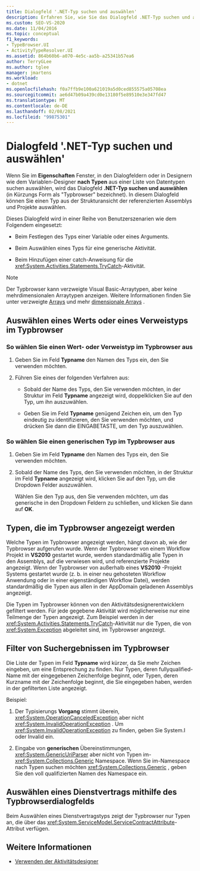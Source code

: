 ```yaml
---
title: Dialogfeld '.NET-Typ suchen und auswählen'
description: Erfahren Sie, wie Sie das Dialogfeld .NET-Typ suchen und auswählen verwenden können, um einen Typ aus einer Strukturansicht von Assemblys und Projekten in Workflow-Designer auszuwählen.
ms.custom: SEO-VS-2020
ms.date: 11/04/2016
ms.topic: conceptual
f1_keywords:
- TypeBrowser.UI
- ActivityTypeResolver.UI
ms.assetid: 864b60b6-a070-4e5c-aa5b-a25341b57ea6
author: TerryGLee
ms.author: tglee
manager: jmartens
ms.workload:
- dotnet
ms.openlocfilehash: f0a7ffb9e100a621019a5d0ced855575a05708ea
ms.sourcegitcommit: ae6d47b09a439cd0e13180f5e89510e3e347fd47
ms.translationtype: MT
ms.contentlocale: de-DE
ms.lasthandoff: 02/08/2021
ms.locfileid: "99875301"
---
```

# <a name="browse-and-select-a-net-type-dialog-box"></a>Dialogfeld '.NET-Typ suchen und auswählen'

Wenn Sie im **Eigenschaften** Fenster, in den Dialogfeldern oder in Designern wie dem Variablen-Designer **nach Typen** aus einer Liste von Datentypen suchen auswählen, wird das Dialogfeld **.NET-Typ suchen und auswählen** (in Kürzungs Form als "Typbrowser" bezeichnet). In diesem Dialogfeld können Sie einen Typ aus der Strukturansicht der referenzierten Assemblys und Projekte auswählen.

Dieses Dialogfeld wird in einer Reihe von Benutzerszenarien wie dem Folgendem eingesetzt:

- Beim Festlegen des Typs einer Variable oder eines Arguments.

- Beim Auswählen eines Typs für eine generische Aktivität.

- Beim Hinzufügen einer catch-Anweisung für die <xref:System.Activities.Statements.TryCatch>-Aktivität.

> [!NOTE]
> Der Typbrowser kann verzweigte Visual Basic-Arraytypen, aber keine mehrdimensionalen Arraytypen anzeigen. Weitere Informationen finden Sie unter verzweigte [Arrays](/previous-versions/visualstudio/visual-studio-2008/hkhhsz9t(v=vs.90)) und mehr [dimensionale Arrays](/previous-versions/visualstudio/visual-studio-2008/d2de1t93(v=vs.90)) .

## <a name="selecting-a-value-or-reference-type-from-the-type-browser"></a>Auswählen eines Werts oder eines Verweistyps im Typbrowser

### <a name="to-select-a-value-or-reference-type-from-the-type-browser"></a>So wählen Sie einen Wert- oder Verweistyp im Typbrowser aus

1. Geben Sie im Feld **Typname** den Namen des Typs ein, den Sie verwenden möchten.

2. Führen Sie eines der folgenden Verfahren aus:

    - Sobald der Name des Typs, den Sie verwenden möchten, in der Struktur im Feld **Typname** angezeigt wird, doppelklicken Sie auf den Typ, um ihn auszuwählen.

    - Geben Sie im Feld **Typname** genügend Zeichen ein, um den Typ eindeutig zu identifizieren, den Sie verwenden möchten, und drücken Sie dann die EINGABETASTE, um den Typ auszuwählen.

### <a name="to-select-a-generic-type-from-the-type-browser"></a>So wählen Sie einen generischen Typ im Typbrowser aus

1. Geben Sie im Feld **Typname** den Namen des Typs ein, den Sie verwenden möchten.

2. Sobald der Name des Typs, den Sie verwenden möchten, in der Struktur im Feld **Typname** angezeigt wird, klicken Sie auf den Typ, um die Dropdown Felder auszuwählen.

     Wählen Sie den Typ aus, den Sie verwenden möchten, um das generische in den Dropdown Feldern zu schließen, und klicken Sie dann auf **OK**.

## <a name="types-displayed-in-the-type-browser"></a>Typen, die im Typbrowser angezeigt werden

Welche Typen im Typbrowser angezeigt werden, hängt davon ab, wie der Typbrowser aufgerufen wurde. Wenn der Typbrowser von einem Workflow Projekt in **VS2010** gestartet wurde, werden standardmäßig alle Typen in den Assemblys, auf die verwiesen wird, und referenzierte Projekte angezeigt. Wenn der Typbrowser von außerhalb eines **VS2010** -Projekt Systems gestartet wurde (z. b. in einer neu gehosteten Workflow Anwendung oder in einer eigenständigen Workflow Datei), werden standardmäßig die Typen aus allen in der AppDomain geladenen Assemblys angezeigt.

Die Typen im Typbrowser können von den Aktivitätsdesignerentwicklern gefiltert werden. Für jede gegebene Aktivität wird möglicherweise nur eine Teilmenge der Typen angezeigt. Zum Beispiel werden in der <xref:System.Activities.Statements.TryCatch>-Aktivität nur die Typen, die von <xref:System.Exception> abgeleitet sind, im Typbrowser angezeigt.

## <a name="filtering-search-results-in-the-type-browser"></a>Filter von Suchergebnissen im Typbrowser

Die Liste der Typen im Feld **Typname** wird kürzer, da Sie mehr Zeichen eingeben, um eine Entsprechung zu finden. Nur Typen, deren fullyqualified-Name mit der eingegebenen Zeichenfolge beginnt, oder Typen, deren Kurzname mit der Zeichenfolge beginnt, die Sie eingegeben haben, werden in der gefilterten Liste angezeigt.

Beispiel:

1. Der Typisierungs **Vorgang** stimmt überein, <xref:System.OperationCanceledException> aber nicht <xref:System.InvalidOperationException> . Um <xref:System.InvalidOperationException> zu finden, geben Sie System.I oder Invalid ein.

2. Eingabe von **generischen** Übereinstimmungen, <xref:System.GenericUriParser> aber nicht von Typen im- <xref:System.Collections.Generic> Namespace. Wenn Sie im-Namespace nach Typen suchen möchten <xref:System.Collections.Generic> , geben Sie den voll qualifizierten Namen des Namespace ein.

## <a name="selecting-a-service-contract-using-the-type-browser-dialog"></a>Auswählen eines Dienstvertrags mithilfe des Typbrowserdialogfelds

Beim Auswählen eines Dienstvertragstyps zeigt der Typbrowser nur Typen an, die über das <xref:System.ServiceModel.ServiceContractAttribute>-Attribut verfügen.

## <a name="see-also"></a>Weitere Informationen

- [Verwenden der Aktivitätsdesigner](control-flow-activity-designers.md)
